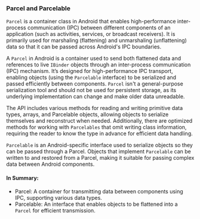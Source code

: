 ### Parcel and Parcelable

`Parcel` is a container class in Android that enables high-performance inter-process communication (IPC) between different components of an application (such as activities, services, or broadcast receivers). It is primarily used for marshaling (flattening) and unmarshaling (unflattening) data so that it can be passed across Android's IPC boundaries.

A `Parcel` in Android is a container used to send both flattened data and references to live `IBinder` objects through an inter-process communication (IPC) mechanism. It’s designed for high-performance IPC transport, enabling objects (using the `Parcelable` interface) to be serialized and passed efficiently between components. `Parcel` isn't a general-purpose serialization tool and should not be used for persistent storage, as its underlying implementation can change and make older data unreadable.

The API includes various methods for reading and writing primitive data types, arrays, and Parcelable objects, allowing objects to serialize themselves and reconstruct when needed. Additionally, there are optimized methods for working with `Parcelables` that omit writing class information, requiring the reader to know the type in advance for efficient data handling.

`Parcelable` is an Android-specific interface used to serialize objects so they can be passed through a Parcel. Objects that implement `Parcelable` can be written to and restored from a Parcel, making it suitable for passing complex data between Android components.

#### In Summary:

- Parcel: A container for transmitting data between components using IPC, supporting various data types.
- Parcelable: An interface that enables objects to be flattened into a `Parcel` for efficient transmission.